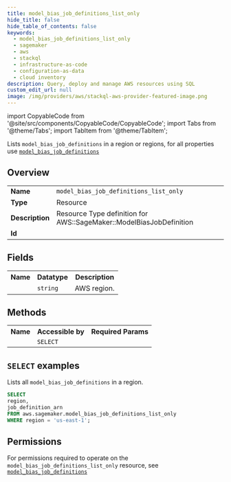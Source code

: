 ```yaml
---
title: model_bias_job_definitions_list_only
hide_title: false
hide_table_of_contents: false
keywords:
  - model_bias_job_definitions_list_only
  - sagemaker
  - aws
  - stackql
  - infrastructure-as-code
  - configuration-as-data
  - cloud inventory
description: Query, deploy and manage AWS resources using SQL
custom_edit_url: null
image: /img/providers/aws/stackql-aws-provider-featured-image.png
---
```


import CopyableCode from '@site/src/components/CopyableCode/CopyableCode';
import Tabs from '@theme/Tabs';
import TabItem from '@theme/TabItem';

Lists <code>model_bias_job_definitions</code> in a region or regions, for all properties use <a href="/providers/aws/serviceName/model_bias_job_definitions/"><code>model_bias_job_definitions</code></a>

## Overview
<table><tbody>
<tr><td><b>Name</b></td><td><code>model_bias_job_definitions_list_only</code></td></tr>
<tr><td><b>Type</b></td><td>Resource</td></tr>
<tr><td><b>Description</b></td><td>Resource Type definition for AWS::SageMaker::ModelBiasJobDefinition</td></tr>
<tr><td><b>Id</b></td><td><CopyableCode code="aws.sagemaker.model_bias_job_definitions_list_only" /></td></tr>
</tbody></table>

## Fields
<table><tbody><tr><th>Name</th><th>Datatype</th><th>Description</th></tr><tr><td><CopyableCode code="region" /></td><td><code>string</code></td><td>AWS region.</td></tr>
</tbody></table>

## Methods

<table><tbody>
  <tr>
    <th>Name</th>
    <th>Accessible by</th>
    <th>Required Params</th>
  </tr>
  <tr>
    <td><CopyableCode code="list_resources" /></td>
    <td><code>SELECT</code></td>
    <td><CopyableCode code="region" /></td>
  </tr>
</tbody></table>

## `SELECT` examples
Lists all <code>model_bias_job_definitions</code> in a region.
```sql
SELECT
region,
job_definition_arn
FROM aws.sagemaker.model_bias_job_definitions_list_only
WHERE region = 'us-east-1';
```


## Permissions

For permissions required to operate on the <code>model_bias_job_definitions_list_only</code> resource, see <a href="/providers/aws/sagemaker/model_bias_job_definitions/#permissions"><code>model_bias_job_definitions</code></a>

